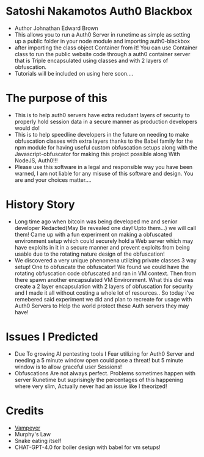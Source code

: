 # Satoshi Nakamotos Auth0 Blackbox
- Author Johnathan Edward Brown
- This allows you to run a Auth0 Server in runetime as simple as setting up a public folder in your node module and importing auth0-blackbox
- after importing the class object Container from it! You can use Container class to run the public website code through a auth0 container server that is Triple encapsulated using classes and with 2 layers of obfuscation.
- Tutorials will be included on using here soon....


# The purpose of this
- This is to help auth0 servers have extra redudant layers of security to properly hold session data in a secure manner as production developers would do!
- This is to help speedline developers in the future on needing to make obfuscation classes with extra layers thanks to the Babel family for the npm module for having useful custom obfuscation setups along with the Javascript-obfuscator for making this project possible along With NodeJS, Auth0!!!
- Please use this software in a legal and responsible way you have been warned, I am not liable for any misuse of this software and design. You are and your choices matter....


# History Story
- Long time ago when bitcoin was being developed me and senior developer Redacted(May Be revealed one day! Upto them...) we will call them! Came up with a fun experiment on making a obfuscated environment setup which could securely hold a Web server which may have exploits in it in a secure manner and prevent exploits from being usable due to the rotating nature design of the obfuscation!
- We discovered a very unique phenomena utilizing private classes 3 way setup! One to obfuscate the obfuscator! We found we could have the rotating obfuscation code obfuscated and ran in VM context. Then from there spawn another encapsulated VM Environment. What this did was create a 2 layer encapsulation with 2 layers of obfuscation for security and I made it all without costing a whole lot of resources.. So today i've remebered said experiment we did and plan to recreate for usage with Auth0 Servers to Help the world protect these Auth servers they may have!

# Issues I Predicted
- Due To growing AI pentesting tools I Fear utilizing for Auth0 Server and needing a 5 minute window open could pose a threat! but 5 minute window is to allow graceful user Sessions!
- Obfuscations Are not always perfect. Problems sometimes happen with server Runetime but suprisingly the percentages of this happening where very slim, Actually never had an issue like I theorized!



# Credits
- [Vampeyer](https://github.com/vampeyer)
- Murphy's Law
- Snake eating itself
- CHAT-GPT-4.0 for boiler design with babel for vm setups!
